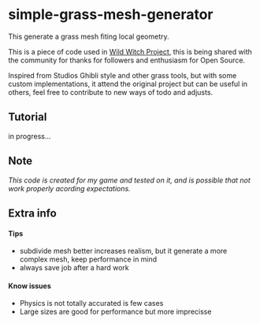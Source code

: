 # simple-grass-mesh-generator

This generate a grass mesh fiting local geometry.

This is a piece of code used in [Wild Witch Project](https://www.wildwitchproject.com.br), this is being shared with the community for thanks for followers and  enthusiasm for Open Source.

Inspired from Studios Ghibli style and other grass tools, but with some custom implementations, it attend the original project but can be useful in others, feel free to contribute to new ways of todo and adjusts.

## Tutorial
in progress...

## Note
*This code is created for my game and tested on it, and is possible that not work properly acording expectations.*

## Extra info

#### Tips
* subdivide mesh better increases realism, but it generate a more complex mesh, keep performance in mind
* always save job after a hard work

#### Know issues
* Physics is not totally accurated is few cases
* Large sizes are good for performance but more imprecisse

